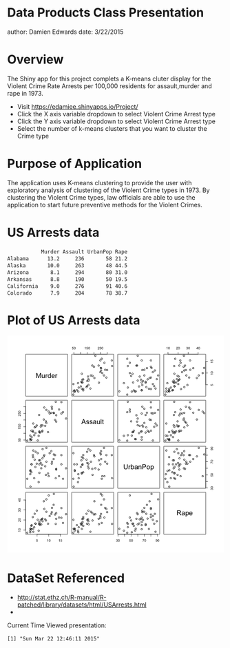 Data Products Class Presentation
========================================================
author: Damien Edwards
date: 3/22/2015

Overview
========================================================

The Shiny app for this project complets a K-means cluter display for the Violent Crime Rate Arrests per 100,000 residents for assault,murder and rape in 1973.


- Visit https://edamiee.shinyapps.io/Project/
- Click the X axis variable dropdown to select Violent Crime Arrest type
- Click the Y axis variable dropdown to select Violent Crime Arrest type
- Select the number of k-means clusters that you want to cluster the Crime type

Purpose of Application
========================================================
The application uses K-means clustering to provide the user with exploratory analysis of clustering of the Violent Crime types in 1973. By clustering the Violent Crime types, law officials are able to use the application to start future preventive methods for the Violent Crimes.

US Arrests data
========================================================


```
           Murder Assault UrbanPop Rape
Alabama      13.2     236       58 21.2
Alaska       10.0     263       48 44.5
Arizona       8.1     294       80 31.0
Arkansas      8.8     190       50 19.5
California    9.0     276       91 40.6
Colorado      7.9     204       78 38.7
```

Plot of US Arrests data
========================================================

![plot of chunk unnamed-chunk-2](Data_Products_presentation-figure/unnamed-chunk-2-1.png) 

DataSet Referenced
========================================================
- http://stat.ethz.ch/R-manual/R-patched/library/datasets/html/USArrests.html
-
Current Time Viewed presentation:

```
[1] "Sun Mar 22 12:46:11 2015"
```

